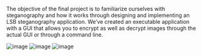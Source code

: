 The objective of the final project is to familiarize ourselves with steganography and how it works through designing and implementing an LSB steganography application. We’ve created an executable application with a GUI that allows you to encrypt as well as decrypt images through the actual GUI or through a command line.


![image](https://user-images.githubusercontent.com/32147519/173513424-536242e1-8a18-4ef8-9a28-b10d05ca837a.png)
![image](https://user-images.githubusercontent.com/32147519/173513437-55ac1b5a-0d21-47b7-b726-3ec1a50a4e67.png)
![image](https://user-images.githubusercontent.com/32147519/173513444-02207644-2bb1-49a6-8840-2441588c3cbe.png)
